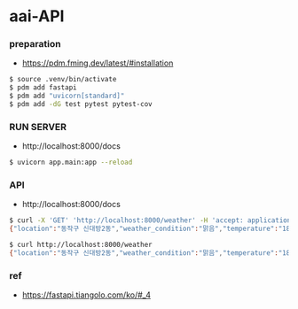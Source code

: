 # aai-API

### preparation
- https://pdm.fming.dev/latest/#installation
```bash
$ source .venv/bin/activate
$ pdm add fastapi
$ pdm add "uvicorn[standard]"
$ pdm add -dG test pytest pytest-cov
```

### RUN SERVER
- http://localhost:8000/docs
```bash
$ uvicorn app.main:app --reload
```

### API
- http://localhost:8000/docs
```bash
$ curl -X 'GET' 'http://localhost:8000/weather' -H 'accept: application/json'
{"location":"동작구 신대방2동","weather_condition":"맑음","temperature":"18.4"}

$ curl http://localhost:8000/weather
{"location":"동작구 신대방2동","weather_condition":"맑음","temperature":"18.4"}
```

### ref
- https://fastapi.tiangolo.com/ko/#_4
